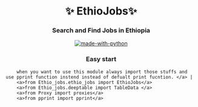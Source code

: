 <h1 align="center"> 
    ✨ EthioJobs✨ 
</h1>
<h3 align="center"> 
    Search and Find Jobs in Ethiopia
</h3>
<p align="center">
    <a href="https://python.org">
        <img src="http://forthebadge.com/images/badges/made-with-python.svg" alt="made-with-python">
    </a>
<h3 align="center"> 
   Easy start
</h3>

```console
    when you want to use this module always import those stuffs and use pprint function instend instead of defualt print fucntion. </a> |
    <a>from Ethio_jobs.ethio_jobs import EthioJobs</a> 
    <a>from Ethio_jobs.deeptable import TableData </a> 
    <a>from Proxy import proxies</a>
    <a>from pprint import pprint</a>
```


